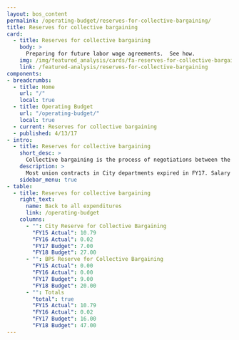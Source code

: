 ```yaml
---
layout: bos_content
permalink: /operating-budget/reserves-for-collective-bargaining/
title: Reserves for collective bargaining
card:
  - title: Reserves for collective bargaining
    body: >
      Preparing for future labor wage agreements.  See how.
    img: /img/featured_analysis/cards/fa-reserves-for-collective-bargaining.jpg
    link: /featured-analysis/reserves-for-collective-bargaining
components:
- breadcrumbs:
  - title: Home
    url: "/"
    local: true
  - title: Operating Budget
    url: "/operating-budget/"
    local: true
  - current: Reserves for collective bargaining
  - published: 4/13/17
- intro:
  - title: Reserves for collective bargaining
    short_desc: >
      Collective bargaining is the process of negotiations between the City administration and bargaining units (unions).
    description: >
      Most union contracts in City departments expired in FY17. Salary increases in these agreements will have a major impact on dollars available in FY18 and in the upcoming years. The FY18 collective bargaining reserves, a $20 million reserve for Boston Public Schools and a $27 million reserve for City departments including the Public Health Commission, contain funding for successor agreements.  These reserves account for $31 million of the growth in the FY18 Budget.
    sidebar_menu: true
- table:
  - title: Reserves for collective bargaining
    right_text:
      name: Back to all expenditures
      link: /operating-budget
    columns:
      - "": City Reserve for Collective Bargaining
        "FY15 Actual": 10.79
        "FY16 Actual": 0.02
        "FY17 Budget": 7.00
        "FY18 Budget": 27.00
      - "": BPS Reserve for Collective Bargaining
        "FY15 Actual": 0.00
        "FY16 Actual": 0.00
        "FY17 Budget": 9.00
        "FY18 Budget": 20.00  
      - "": Totals
        "total": true
        "FY15 Actual": 10.79
        "FY16 Actual": 0.02
        "FY17 Budget": 16.00
        "FY18 Budget": 47.00
---
```

